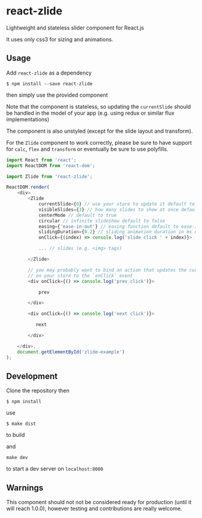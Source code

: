 react-zlide
===========

Lightweight and stateless slider component for React.js

It uses only css3 for sizing and animations.

Usage
-----
Add `react-zlide` as a dependency

`$ npm install --save react-zlide`

then simply use the provided component

Note that the component is stateless, so updating the `currentSlide` should
be handled in the model of your app (e.g. using redux or similar flux
implementations)

The component is also unstyled (except for the slide layout and transform).

For the `Zlide` component to work correctly, please be sure to have support for
`calc`, `flex` and `transform` or eventually be sure to use polyfills.

```javascript
import React from 'react';
import ReactDOM from 'react-dom';

import Zlide from 'react-zlide';

ReactDOM.render(
    <div>
        <Zlide
            currentSlide={0} // use your store to update it default to 0
            visibleSlides={3} // how many slides to show at once default to 3
            centerMode // default to true
            circular // infinite slideshow default to false
            easing={'ease-in-out'} // easing function default to ease-in-out
            slidingDuration={0.2} // sliding animation duration in ms default to 0.2
            onClick={(index) => console.log('slide click ' + index)}>

            ... // slides (e.g. <img> tags)

        </Zlide>

        // you may probably want to bind an action that updates the currentSlide
        // on your store to the `onClick` event
        <div onClick={() => console.log('prev click')}>

            prev

        </div>

        <div onClick={() => console.log('next click')}>

           next

        </div>

    </div>,
    document.getElementById('zlide-example')
);

```

Development
-----------
Clone the repository then

`$ npm install`

use

`$ make dist`

to build

and

`make dev`

to start a dev server on `localhost:8080`

Warnings
--------
This component should not not be considered ready for production (until it will reach 1.0.0),
however testing and contributions are really welcome.
